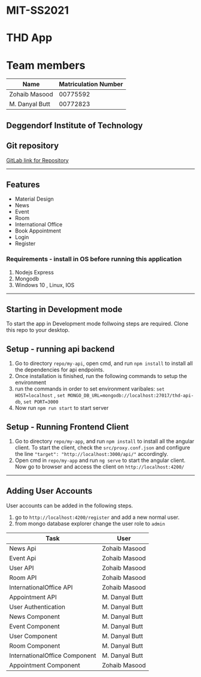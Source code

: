 # MIT-SS2021

# THD App

# Team members
| Name | Matriculation Number |
| ------ | ------ |
| Zohaib Masood | 00775592 |
| M. Danyal Butt | 00772823 |

Deggendorf Institute of Technology
---
## Git repository
[GitLab link for Repository](https://mygit.th-deg.de/mb23823/mit-ss2021)

---

## Features
- Material Design
- News
- Event
- Room
- International Office
- Book Appointment
- Login
- Register

### Requirements - install in OS before running this application
1. Nodejs Express
2. Mongodb
3. Windows 10 , Linux, IOS
---

## Starting in Development mode
To start the app in Development mode follwoing steps are required. 
Clone this repo to your desktop.

## Setup - running api backend

1. Go to directory `repo/my-api`, open cmd, and run  `npm install` to install all the dependencies for api endpoints.
2.  Once installation is finished, run the following commands to setup the environment
3. run the commands in order to set environment varibales: `set HOST=localhost` , `set MONGO_DB_URL=mongodb://localhost:27017/thd-api-db`, `set PORT=3000`
4. Now run `npm run start` to start server 



## Setup - Running Frontend Client
1. Go to directory `repo/my-app`,  and run  `npm install` to install all the angular client. To start the client, check the `src/proxy.conf.json` and configure the line `"target": "http://localhost:3000/api/"` accordingly. 
2. Open cmd in `repo/my-app` and run `ng serve` to start the angular client. Now go to browser and access the client on `http://localhost:4200/`


----

## Adding User Accounts
User accounts can be added in the following steps.
1. go to `http://localhost:4200/register` and add a new normal user. 
2. from mongo database explorer change the user role to `admin`



| Task | User |
| ------ | ------ |
| News Api | Zohaib Masood |
| Event Api | Zohaib Masood |
| User API | Zohaib Masood |
| Room API | Zohaib Masood |
| InternationalOffice API | Zohaib Masood |
| Appointment API | M. Danyal Butt |
| User Authentication | M. Danyal Butt |
| News Component | M. Danyal Butt |
| Event Component | M. Danyal Butt |
| User Component | M. Danyal Butt |
| Room Component | M. Danyal Butt |
| InternationalOffice Component | M. Danyal Butt |
| Appointment Component | Zohaib Masood |

